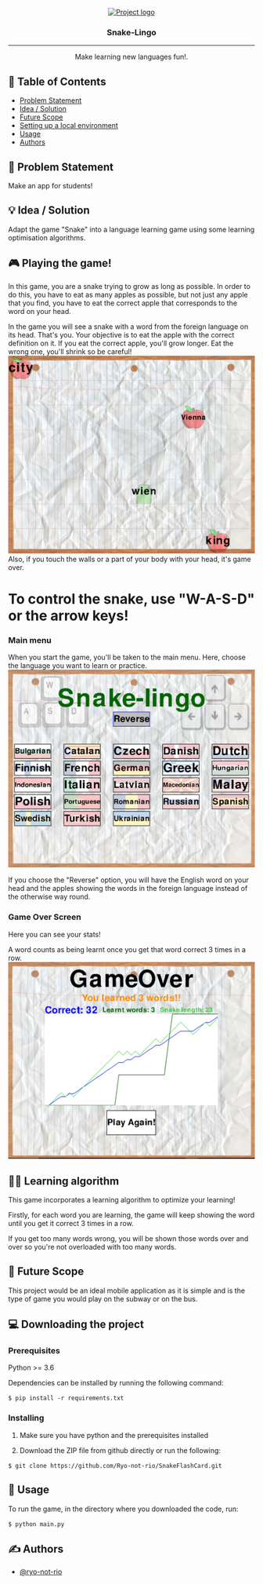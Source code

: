 <p align="center">
  <a href="" rel="noopener">
 <img src="https://i.imgur.com/AZ2iWek.png" alt="Project logo"></a>
</p>
<h3 align="center">Snake-Lingo</h3>

<div align="center">

</div>

---

<p align="center"> Make learning new languages fun!.
    <br> 
</p>

## 📝 Table of Contents

- [Problem Statement](#problem_statement)
- [Idea / Solution](#idea)
- [Future Scope](#future_scope)
- [Setting up a local environment](#getting_started)
- [Usage](#usage)
- [Authors](#authors)

## 🧐 Problem Statement <a name = "problem_statement"></a>

Make an app for students!

## 💡 Idea / Solution <a name = "idea"></a>

Adapt the game "Snake" into a language learning game using some learning optimisation algorithms.

## 🎮 Playing the game!
In this game, you are a snake trying to grow as long as possible. In order to do this,
you have to eat as many apples as possible, but not just any apple that you find,
you have to eat the correct apple that corresponds to the word on your head.

In the game you will see a snake with a word from the foreign language on its head. That's you.
Your objective is to eat the apple with the correct definition on it.
If you eat the correct apple, you'll grow longer. Eat the wrong one, you'll shrink so be careful!
<img src="/images/game.PNG">
Also, if you touch the walls or a part of your body with your head, it's game over.

# To control the snake, use "W-A-S-D" or the arrow keys!

### Main menu
When you start the game, you'll be taken to the main menu.
Here, choose the language you want to learn or practice.
<img src="/images/menu.PNG">

If you choose the "Reverse" option, you will have the English word on your head and the apples showing 
the words in the foreign language instead of the otherwise way round.

### Game Over Screen
Here you can see your stats!

A word counts as being learnt once you get that word correct 3 times in a row.
<img src="/images/gameover.PNG">


## 👨‍💻 Learning algorithm
This game incorporates a learning algorithm to optimize your learning!

Firstly, for each word you are learning, the game will keep showing the word until
you get it correct 3 times in a row.

If you get too many words wrong, you will be shown those words over and over so you're
not overloaded with too many words.



## 🚀 Future Scope <a name = "future_scope"></a>

This project would be an ideal mobile application as it is simple and is the type of game you would
play on the subway or on the bus.

## 💻 Downloading the project <a name = "getting_started"></a>

### Prerequisites
Python >= 3.6

Dependencies can be installed by running the following command:
```
$ pip install -r requirements.txt
```

### Installing
1. Make sure you have python and the prerequisites installed

2. Download the ZIP file from github directly or run the following:

```
$ git clone https://github.com/Ryo-not-rio/SnakeFlashCard.git
```

## 🎈 Usage <a name="usage"></a>
To run the game, in the directory where you downloaded the code,
run:
```
$ python main.py
```

## ✍️ Authors <a name = "authors"></a>

- [@ryo-not-rio](https://github.com/ryo-not-rio)
